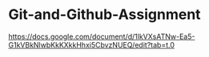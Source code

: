 # Git-and-Github-Assignment
https://docs.google.com/document/d/1lkVXsATNw-Ea5-G1kVBkNlwbKkKXkkHhxi5CbvzNUEQ/edit?tab=t.0
